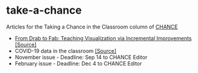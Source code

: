 # take-a-chance

Articles for the Taking a Chance in the Classroom column of [CHANCE](https://www.tandfonline.com/toc/ucha20/current)

- [From Drab to Fab: Teaching Visualization via Incremental Improvements](https://doi.org/10.1080/09332480.2020.1754074) [[Source]](https://github.com/mine-cetinkaya-rundel/take-a-chance/tree/master/2020-02-drab-to-fab)
- COVID-19 data in the classroom [[Source]](https://github.com/mine-cetinkaya-rundel/take-a-chance/tree/master/2020-07-classroom-covid19)
- November issue - Deadline: Sep 14 to CHANCE Editor
- February issue - Deadline: Dec 4 to CHANCE Editor
